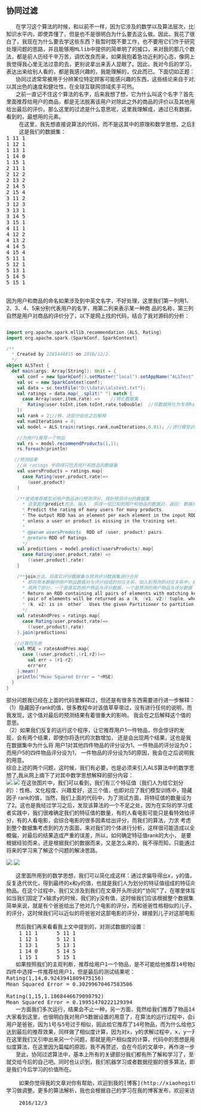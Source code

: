 <h2>协同过滤</h2>
<pre>
   在学习这个算法的时候，和以前不一样，因为它涉及的数学以及算法层次，比我以前学的算法都要深，很多东西，在我现在的
知识水平内，即使弄懂了，但是也不是很明白为什么要去这么做。因此，我花了很长的时间去学习这个算法，但是我后来逐渐的明
白了，我现在为什么要去学这些东西？我暂时既不要工作，也不要用它们作于研究，我只是兴趣而已，我只要能明白这里面的思想，
处理问题的思路，并且能够用MLlib中提供的简单明了的接口，来对我的那几个数据分析，产生让我明白的答案就好了，毕竟这些算
法，都是前人历经千辛万苦，调优改良而来，如果我抱着急功近利的心态，像网上很多的博客那样，说一些打太极拳的东西骗自己，
我觉得我心里无法过意的去，更别说拿出来丢人显眼了。因此，我对今后的学习，也有了进一步的了解，我想学的，我想写的，我想
表达出来给别人看的，都是我感兴趣的，我能理解的，仅此而已。下面切如正题：
   协同过滤常常被用于分辨某位特定顾客可能感兴趣的东西，这些结论来自于对其他相似顾客对哪些产品感兴趣的分析。协同过滤
以其出色的速度和健壮性，在全球互联网领域炙手可热。
   之前一直记不住这个算法的名字，后来我想了想，它为什么叫这个名字？首先，协同，说明这个算法是不能孤立存在的，就像它
里面推荐给用户的商品，都是无法脱离该用户对除此之外的商品的评价以及其他用户对商品的评价，也即商品之间的评价，协同合作，
给出最后的评价。那么这里的过滤是什么意思呢，这里我理解成，通过已有数据，过滤掉难以分析的特征值，过滤同类，留下用户最想
看到的，最想用的元素。
    在这里，我先想直接说算法的代码，而不是这其中的原理和数学思想，之后我们再来说为什么要用那些数学公式或者思想。
    这是我们的数据集：
1 11 1
1 12 1
1 13 1
1 14 0
1 15 1
2 11 1
2 12 2
2 13 2
2 14 5
2 15 4
3 11 2
3 12 3
3 13 1
3 14 5
3 15 1
4 11 1
4 12 2
4 13 2
4 14 5
4 15 4
5 11 1
5 12 1
5 13 1
5 14 5
5 15 1
 </pre>
 
因为用户和商品的命名如果涉及到中英文名字，不好处理，这里我们第一列用1、2、3、4、5来分别代表用户的名字，用第二列来表示某一种商
品的名称，第三列自然是用户对商品的评价分了，以下是网上找的代码，结合了我对源码的分析：

```scala

import org.apache.spark.mllib.recommendation.{ALS, Rating}
import org.apache.spark.{SparkConf, SparkContext}

/**
  * Created by 2281444815 on 2016/12/2.
  */
object ALSTest {
  def main(args: Array[String]): Unit = {
    val conf = new SparkConf().setMaster("local").setAppName("ALSTest");
    val sc = new SparkContext(conf);
    val data = sc.textFile("D:\\data\\alstest.txt");
    val ratings = data.map(_.split(" ") match {
      case Array(user,item,rate) =>    //转化数据集
        Rating(user.toInt,item.toInt,rate.toDouble)  //将数据转化为专用Rating
    })
    val rank = 2;//秩，这部分会在之后解释
    val numIterations = 4;
    val model = ALS.train(ratings,rank,numIterations,0.01); //进行模型训练，0.01为正则化参数，防止过拟合

    //为用户1推荐一个物品
    val rs = model.recommendProducts(1,1);
    rs.foreach(println)

   //预测结果
    //从 ratings 中获得只包含用户和商品的数据集
    val usersProducts = ratings.map{
      case Rating(user,product,rate)=>
        (user,product)
    }

    /**使用推荐模型对用户商品进行预测评分，得到预测评分的数据集
      * 这里面的predict方法，输入： 获得一组已知的用户和物品的数据对，返回: 数据对和预测的评分组成的对应关系
      * Predict the rating of many users for many products.
      * The output RDD has an element per each element in the input RDD (including all duplicates)
      * unless a user or product is missing in the training set.
      *
      * @param usersProducts  RDD of (user, product) pairs.
      * @return RDD of Ratings.
      */
    val predictions = model.predict(usersProducts).map{
      case Rating(user,product,rate) =>
        ((user,product),rate)
    }

    /**join方法，将真实评分数据集与预测评分数据集进行合并
      * 即将原本数据中用户物品数据对与评分组成的对应关系，加入到预测的对应关系中，相当于最终的数据集中
      * 用两个部分，一个是真实的用户物品与评分数据，一个是预测的用户物品与评分数据
      * Return an RDD containing all pairs of elements with matching keys in `this` and `other`. Each
      * pair of elements will be returned as a (k, (v1, v2)) tuple, where (k, v1) is in `this` and
      * (k, v2) is in `other`. Uses the given Partitioner to partition the output RDD.
      */
    val ratesAndPres = ratings.map{
      case Rating(user,product,rate)=>
        ((user,product),rate)
    }.join(predictions)

   //计算均方差
    val MSE = ratesAndPres.map{
      case ((user,product),(r1,r2))=>
        val err = (r1-r2)
        err*err
    }.mean()
    println("Mean Squared Error = "+MSE)
  }
}
```

部分问题我已经在上面的代码里解释过，但还是有很多东西需要进行进一步解释：</br>
（1）隐藏因子rank的值，很多教程中对该值草草带过，没有进行任何的说明，而我发现，这个值对最后的预测结果有着很重大的影响，
我会在之后解释这个值的意思。</br>
（2）如果我们反复的运行这个程序，让它推荐用户1一件物品，你会惊讶的发现，会有两个结果，即使你将迭代的次数增加，
还是会出现两个结果，这也是我在数据集中为什么将 用户1对其他四件物品的评分设为1，一件物品的评分设为0；而用户5的四件物品评分设为1，
一件物品的评分设为5的原因，我会在之后说明我的用意。</br>
综合上述的两个问题，这时候，我们有必要，也是必须来引入ALS算法中的数学思想了,我从网上摘下了对其中数学思想解释的部分内容：</br>
![](https://github.com/woshidandan/hadoop-spark/blob/master/picture/als1.jpg)
![](https://github.com/woshidandan/hadoop-spark/blob/master/picture/als2.jpg)
在这张图片中，我们可以看到，我们有三个特征值（我们人为给它划分的）：性格、文化程度、兴趣爱好，这三个值，也即对应了我们模型训练中，隐藏因子
rank的值，当然，我们上面的代码中，为了测试方面，将特征值的数量设为了2。这也是我经过学习之后，发现该算法的一个不足之处，因为在实际的学习或
者实践中，我们很难确定我们的特征值的数量，有的人看电影可能只是看特效给评分，有的人看电影，会综合电影的很多因素给出评分，而我们的算法，力求
考虑到整个数据集考虑到的方方面面，来对我们的个体进行分析，这样很可能造成以全概偏，对最后的结果造成严重的误差，所以，如何确定特征值rank的大小，
是要根据经验而来，还是根据我们的数据而来，又是怎么来的，我不得而知，只能通过将来的学习来了解这个问题的解决思路。</br>
 
![](https://github.com/woshidandan/hadoop-spark/blob/master/picture/als3.jpg)
![](https://github.com/woshidandan/hadoop-spark/blob/master/picture/als4.jpg)

<pre>
   这里面所用到的数学思想，我们可以简化成这样：通过求偏导得出x，y的值，也就是，固定x轴求y，然后再通过得到的y来固定y轴，求x，
反复迭代优化，得到最终的x和y的值，也就是我们人为划分的特征值组成的特征向量矩阵。有了这个矩阵，我们就可以针对某一用户向他推荐
物品。在这个过程中，我们又涉及到我们在文章开头所说的“协同”了，在哪里体现我们的协同呢，就是在我们求x，y值的时候，很多时候，比
如当我们固定了x轴求y的时候，我们的y没有值，这时候我们应该根据整个数据集，或者寻找到与我们这组数据相似的那组值，来求我们的y，
简单来说，就是有个爸爸给出了他对几个电影的评分，而和爸爸性格相似的儿子，给出的电影评分几乎和爸爸一样，但是唯独少了对某一部电影
的评分，这时候我们可以近似的将爸爸对这部电影的评分，嫁接到儿子对这部电影的评分。

   然后我们再来看看我上文中提到的，对测试数据的设置：
    1 11 1      5 11 1
    1 12 1      5 12 1
    1 13 1      5 13 1
    1 14 0      5 14 5
    1 15 1      5 15 1
   如果按照我们的主观判断，推荐给用户1一个物品，是不可能给他推荐14号物品的，因为他对它的评分为0（或者没有评分），而是在我们其余
四件中选择一件推荐给用户1，但是最后的测试结果呢：
Rating(1,14,0.9243941809475156)
Mean Squared Error = 0.30299670467583506

Rating(1,15,1.1868446679098792)
Mean Squared Error = 0.19951470222129394
   一方面我们多次运行，结果会不止一种，另一方面，竟然给我们推荐了物品14，而且就算是从其他四件中选一件，也只选了15号物品，相信
大家看到这里，也很明白我对用户5数据设置的用意了，在算法的运行过程中，会进行用户相似度计算，最小二乘法，相当于1号用户是儿子，5号
用户是爸爸，因为1号与5号过于相似，因此给它推荐了14号物品，而为什么给他又可能推荐了15号物品呢，这是因为数据集中还有其他用户，为了
达到最后的推荐效果，同样做了相似度计算，因为对x，y的求解过程中，x，y一开始是随机化产生的，所以会造成了结果在几个值之间的不确定性。
在这里我们又引申出来另一个问题，那就是用户相似度的计算，代码中的思想是用到了最小二乘法，与其有关的算法有欧几里得相似度算法、余弦相
似度算法，在这里因为篇幅的原因，我不再赘述，会在今后的文章中，再作进一步的阐述。
   至此，协同过滤算法中，基本上所有的关键部分我们都有所了解和学习了，至于更深层次的内容，我也不想让自己过于纠结，毕竟知识水平有限，
就交给今后的自己吧。同时也认识到，我们机器学习或者数据挖掘的很多算法，即使历经了几代前辈的修改优化，还是有不尽如意的地方，当然，这也
是我们今后学习的价值所在。
    
    如果你觉得我的文章对你有帮助，欢迎到我的[博客](http://xiaohegithub.cn)留言区留言交流，我会虚心听取大家的意见和建议，为进一步的
学习做调整。更多的算法解析，我也会根据自己的学习在我的博客发布，欢迎来访www.xiaohegithub.cn
    
    2016/12/3
